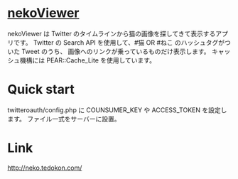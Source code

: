 [nekoViewer](http://neko.tedokon.com)
=================

nekoViewer は Twitter のタイムラインから猫の画像を探してきて表示するアプリです。
Twitter の Search API を使用して、#猫 OR #ねこ のハッシュタグがついた Tweet のうち、
画像へのリンクが乗っているものだけ表示します。
キャッシュ機構には PEAR::Cache_Lite を使用しています。

Quick start
===========

twitteroauth/config.php に COUNSUMER_KEY や ACCESS_TOKEN を設定します。
ファイル一式をサーバーに設置。

Link
====

http://neko.tedokon.com/

